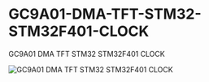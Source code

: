 # GC9A01-DMA-TFT-STM32-STM32F401-CLOCK
GC9A01 DMA TFT STM32 STM32F401 CLOCK

![GC9A01 DMA TFT STM32 STM32F401 CLOCK](https://github.com/offpic/GC9A01-DMA-TFT-STM32-STM32F401-CLOCK/assets/31142397/732f3d4b-a322-49e9-85f7-6cde65d82d4b)

